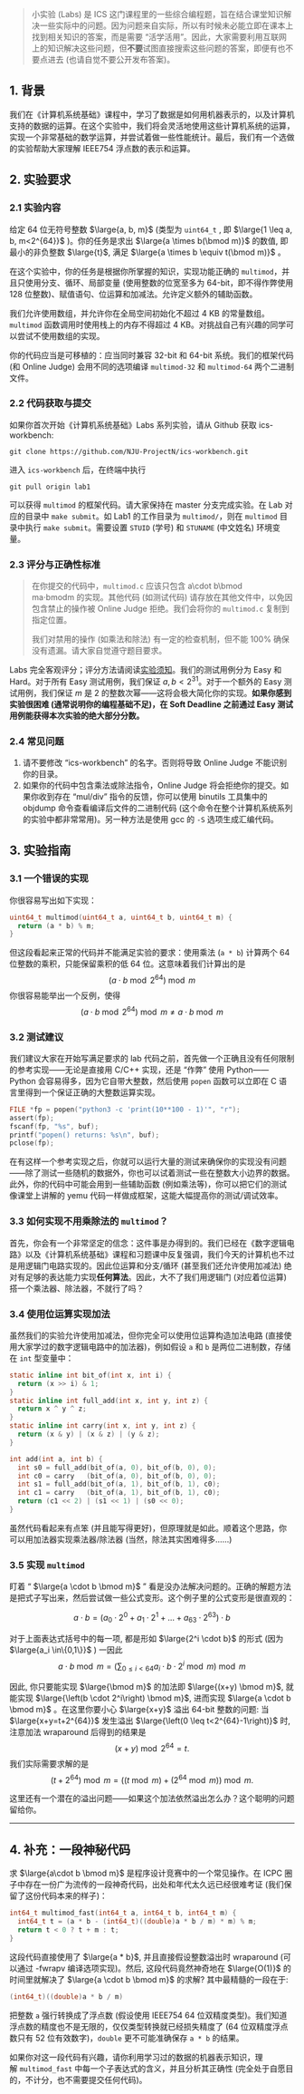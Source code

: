 >小实验 (Labs) 是 ICS 这门课程里的一些综合编程题，旨在结合课堂知识解决一些实际中的问题。因为问题来自实际，所以有时候未必能立即在课本上找到相关知识的答案，而是需要 “活学活用”。因此，大家需要利用互联网上的知识解决这些问题，但**不要**试图直接搜索这些问题的答案，即便有也不要点进去 (也请自觉不要公开发布答案)。

## 1. 背景

我们在《计算机系统基础》课程中，学习了数据是如何用机器表示的，以及计算机支持的数据的运算。在这个实验中，我们将会灵活地使用这些计算机系统的运算，实现一个非常基础的数学运算，并尝试着做一些性能统计。最后，我们有一个选做的实验帮助大家理解 IEEE754 浮点数的表示和运算。

## 2. 实验要求

### 2.1 实验内容

给定 64 位无符号整数 $\large{a, b, m}$ (类型为 `uint64_t` , 即 $\large{1 \leq a, b, m<2^{64}}$ )。你的任务是求出 $\large{a \times b(\bmod m)}$ 的数值, 即最小的非负整数 $\large{t}$, 满足 $\large{a \times b \equiv t(\bmod m)}$ 。

在这个实验中，你的任务是根据你所掌握的知识，实现功能正确的 `multimod`，并且只使用分支、循环、局部变量 (使用整数的位宽至多为 64-bit，即不得作弊使用 128 位整数)、赋值语句、位运算和加减法。允许定义额外的辅助函数。

我们允许使用数组，并允许你在全局空间初始化不超过 4 KB 的常量数组。`multimod` 函数调用时使用栈上的内存不得超过 4 KB。对挑战自己有兴趣的同学可以尝试不使用数组的实现。

你的代码应当是可移植的：应当同时兼容 32-bit 和 64-bit 系统。我们的框架代码 (和 Online Judge) 会用不同的选项编译 `multimod-32` 和 `multimod-64` 两个二进制文件。

### 2.2 代码获取与提交

如果你首次开始《计算机系统基础》Labs 系列实验，请从 Github 获取 ics-workbench:

```
git clone https://github.com/NJU-ProjectN/ics-workbench.git
```
进入 `ics-workbench` 后，在终端中执行

```
git pull origin lab1
```

可以获得 `multimod` 的框架代码。请大家保持在 master 分支完成实验。在 Lab 对应的目录中 `make submit`。如 Lab1 的工作目录为 `multimod/`，则在 `multimod` 目录中执行 `make submit`。需要设置 `STUID` (学号) 和 `STUNAME` (中文姓名) 环境变量。


### 2.3 评分与正确性标准

> 在你提交的代码中，`multimod.c` 应该只包含 a\cdot b\bmod ma⋅bmodm 的实现。其他代码 (如测试代码) 请存放在其他文件中，以免因包含禁止的操作被 Online Judge 拒绝。我们会将你的 `multimod.c` 复制到指定位置。
> 
> 我们对禁用的操作 (如乘法和除法) 有一定的检查机制，但不能 100% 确保没有遗漏。请大家自觉遵守题目要求。

Labs 完全客观评分；评分方法请阅读[实验须知](http://jyywiki.cn/ICS/2020/labs/Labs)。我们的测试用例分为 Easy 和 Hard。对于所有 Easy 测试用例，我们保证 $a, b < 2^{31}$。对于一个额外的 Easy 测试用例，我们保证 $m$ 是 $2$ 的整数次幂——这将会极大简化你的实现。**如果你感到实验很困难 (通常说明你的编程基础不足)，在 Soft Deadline 之前通过 Easy 测试用例能获得本次实验的绝大部分分数。**

### 2.4 常见问题

1.  请不要修改 “ics-workbench” 的名字。否则将导致 Online Judge 不能识别你的目录。
2.  如果你的代码中包含乘法或除法指令，Online Judge 将会拒绝你的提交。如果你收到存在 “mul/div” 指令的反馈，你可以使用 binutils 工具集中的 objdump 命令查看编译后文件的二进制代码 (这个命令在整个计算机系统系列的实验中都非常常用)。另一种方法是使用 gcc 的 `-S` 选项生成汇编代码。

## 3. 实验指南

### 3.1 一个错误的实现

你很容易写出如下实现：
```c
uint64_t multimod(uint64_t a, uint64_t b, uint64_t m) {
  return (a * b) % m;
}
```

但这段看起来正常的代码并不能满足实验的要求：使用乘法 (`a * b`) 计算两个 64 位整数的乘积，只能保留乘积的低 64 位。这意味着我们计算出的是
$$
\left(a \cdot b \bmod 2^{64}\right) \bmod m
$$
你很容易能举出一个反例，使得
$$
\left(a \cdot b \bmod 2^{64}\right) \bmod m \neq a \cdot b \bmod m
$$

### 3.2 测试建议

我们建议大家在开始写满足要求的 lab 代码之前，首先做一个正确且没有任何限制的参考实现——无论是直接用 C/C++ 实现，还是 “作弊” 使用 Python——Python 会容易得多，因为它自带大整数，然后使用 `popen` 函数可以立即在 C 语言里得到一个保证正确的大整数运算实现。

```c
FILE *fp = popen("python3 -c 'print(10**100 - 1)'", "r");
assert(fp);
fscanf(fp, "%s", buf);
printf("popen() returns: %s\n", buf);
pclose(fp);
```

在有这样一个参考实现之后，你就可以运行大量的测试来确保你的实现没有问题——除了测试一些随机的数据外，你也可以试着测试一些在整数大小边界的数据。此外，你的代码中可能会用到一些辅助函数 (例如乘法等)，你可以把它们的测试像课堂上讲解的 yemu 代码一样做成框架，这能大幅提高你的测试/调试效率。

### 3.3 如何实现不用乘除法的 `multimod`？

首先，你会有一个非常坚定的信念：这件事是办得到的。我们已经在《数字逻辑电路》以及《计算机系统基础》课程和习题课中反复强调，我们今天的计算机也不过是用逻辑门电路实现的。因此位运算和分支/循环 (甚至我们还允许使用加减法) 绝对有足够的表达能力实现**任何算法**。因此，大不了我们用逻辑门 (对应着位运算) 搭一个乘法器、除法器，不就行了吗？

### 3.4 使用位运算实现加法

虽然我们的实验允许使用加减法，但你完全可以使用位运算构造加法电路 (直接使用大家学过的数字逻辑电路中的加法器)，例如假设 `a` 和 `b` 是两位二进制数，存储在 `int` 型变量中：

```c
static inline int bit_of(int x, int i) {
  return (x >> i) & 1;
}
static inline int full_add(int x, int y, int z) {
  return x ^ y ^ z;
}
static inline int carry(int x, int y, int z) {
  return (x & y) | (x & z) | (y & z);
}

int add(int a, int b) {
  int s0 = full_add(bit_of(a, 0), bit_of(b, 0), 0);
  int c0 = carry   (bit_of(a, 0), bit_of(b, 0), 0);
  int s1 = full_add(bit_of(a, 1), bit_of(b, 1), c0);
  int c1 = carry   (bit_of(a, 1), bit_of(b, 1), c0);
  return (c1 << 2) | (s1 << 1) | (s0 << 0);
}
```

虽然代码看起来有点笨 (并且能写得更好)，但原理就是如此。顺着这个思路，你可以用加法器实现乘法器/除法器 (当然，除法其实困难得多……)

### 3.5 实现 `multimod`

盯着 “ $\large{a \cdot b \bmod m}$ ” 看是没办法解决问题的。正确的解题方法是把式子写出来，然后尝试做一些公式变形。这个例子里的公式变形是很直观的：

$$
a \cdot b=\left(a_0 \cdot 2^0+a_1 \cdot 2^1+\ldots+a_{63} \cdot 2^{63}\right) \cdot b
$$

对于上面表达式括号中的每一项, 都是形如 $\large{2^i \cdot b}$ 的形式 (因为 $\large{a_i \in\{0,1\}}$ ) 一因此
$$
a \cdot b \bmod m=\left(\sum_{0 \leq i<64} a_i \cdot b \cdot 2^i \bmod m\right) \bmod m
$$

因此, 你只要能实现 $\large{\bmod m}$ 的加法即 $\large{(x+y) \bmod m}$, 就能实现 $\large{\left(b \cdot 2^i\right) \bmod m}$, 进而实现 $\large{a \cdot b \bmod m}$ 。在这里你要小心 $\large{x+y}$ 溢出 64-bit 整数的问题: 当 $\large{x+y=t+2^{64}}$ 发生溢出 $\large{\left(0 \leq t<2^{64}-1\right)}$ 时, 注意加法 wraparound 后得到的结果是
$$
(x+y) \bmod 2^{64}=t .
$$
我们实际需要求解的是
$$
\left(t+2^{64}\right) \bmod m=\left((t \bmod m)+\left(2^{64} \bmod m\right)\right) \bmod m .
$$

这里还有一个潜在的溢出问题——如果这个加法依然溢出怎么办？这个聪明的问题留给你。

---

## 4. 补充：一段神秘代码

求 $\large{a\cdot b \bmod m}$ 是程序设计竞赛中的一个常见操作。在 ICPC 圈子中存在一份广为流传的一段神奇代码，出处和年代太久远已经很难考证 (我们保留了这份代码本来的样子)：

```c
int64_t multimod_fast(int64_t a, int64_t b, int64_t m) {
  int64_t t = (a * b - (int64_t)((double)a * b / m) * m) % m;
  return t < 0 ? t + m : t;
}
```


这段代码直接使用了 $\large{a * b}$, 并且直接假设整数溢出时 wraparound (可以通过 -fwrapv 编译选项实现)。然后, 这段代码竟然神奇地在 $\large{O(1)}$ 的时间里就解决了 $\large{a \cdot b \bmod m}$ 的求解? 其中最精髓的一段在于:

```c
(int64_t)((double)a * b / m)
```

把整数 `a` 强行转换成了浮点数 (假设使用 IEEE754 64 位双精度类型)。我们知道浮点数的精度也不是无限的，仅仅类型转换就已经损失精度了 (64 位双精度浮点数只有 52 位有效数字)，`double` 更不可能准确保存 `a * b` 的结果。

如果你对这一段代码有兴趣，请你利用学习过的数据的机器表示知识，理解 `multimod_fast` 中每一个子表达式的含义，并且分析其正确性 (完全处于自愿目的，不计分，也不需要提交任何代码)。


